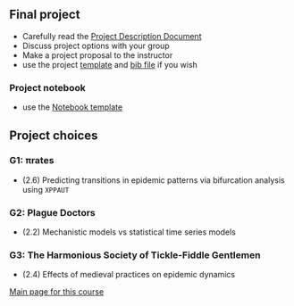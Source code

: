 ## Final project

- Carefully read the [Project Description Document](4mbp_2018.pdf)
- Discuss project options with your group
- Make a project proposal to the instructor
- use the project [template](ProjectTemplate2018.tex) and [bib file](project.bib) if you wish

### Project notebook

- use the [Notebook template](ProjectNotebookTemplate2018.Rnw)

## Project choices

### G1: πrates

- (2.6) Predicting transitions in epidemic patterns via bifurcation analysis using `XPPAUT`

### G2: Plague Doctors

- (2.2) Mechanistic models vs statistical time series models

### G3: The Harmonious Society of Tickle-Fiddle Gentlemen

- (2.4) Effects of medieval practices on epidemic dynamics

[Main page for this course](..)
